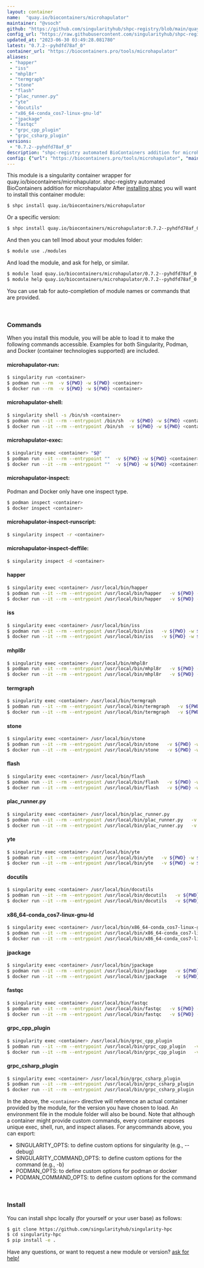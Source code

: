 ```yaml
---
layout: container
name:  "quay.io/biocontainers/microhapulator"
maintainer: "@vsoch"
github: "https://github.com/singularityhub/shpc-registry/blob/main/quay.io/biocontainers/microhapulator/container.yaml"
config_url: "https://raw.githubusercontent.com/singularityhub/shpc-registry/main/quay.io/biocontainers/microhapulator/container.yaml"
updated_at: "2023-06-30 03:49:28.081780"
latest: "0.7.2--pyhdfd78af_0"
container_url: "https://biocontainers.pro/tools/microhapulator"
aliases:
 - "happer"
 - "iss"
 - "mhpl8r"
 - "termgraph"
 - "stone"
 - "flash"
 - "plac_runner.py"
 - "yte"
 - "docutils"
 - "x86_64-conda_cos7-linux-gnu-ld"
 - "jpackage"
 - "fastqc"
 - "grpc_cpp_plugin"
 - "grpc_csharp_plugin"
versions:
 - "0.7.2--pyhdfd78af_0"
description: "shpc-registry automated BioContainers addition for microhapulator"
config: {"url": "https://biocontainers.pro/tools/microhapulator", "maintainer": "@vsoch", "description": "shpc-registry automated BioContainers addition for microhapulator", "latest": {"0.7.2--pyhdfd78af_0": "sha256:c542f99626c3034d8042a28174a40f661b8318e039ebc46dbe51818f481f9973"}, "tags": {"0.7.2--pyhdfd78af_0": "sha256:c542f99626c3034d8042a28174a40f661b8318e039ebc46dbe51818f481f9973"}, "docker": "quay.io/biocontainers/microhapulator", "aliases": {"happer": "/usr/local/bin/happer", "iss": "/usr/local/bin/iss", "mhpl8r": "/usr/local/bin/mhpl8r", "termgraph": "/usr/local/bin/termgraph", "stone": "/usr/local/bin/stone", "flash": "/usr/local/bin/flash", "plac_runner.py": "/usr/local/bin/plac_runner.py", "yte": "/usr/local/bin/yte", "docutils": "/usr/local/bin/docutils", "x86_64-conda_cos7-linux-gnu-ld": "/usr/local/bin/x86_64-conda_cos7-linux-gnu-ld", "jpackage": "/usr/local/bin/jpackage", "fastqc": "/usr/local/bin/fastqc", "grpc_cpp_plugin": "/usr/local/bin/grpc_cpp_plugin", "grpc_csharp_plugin": "/usr/local/bin/grpc_csharp_plugin"}}
---
```


This module is a singularity container wrapper for quay.io/biocontainers/microhapulator.
shpc-registry automated BioContainers addition for microhapulator
After [installing shpc](#install) you will want to install this container module:


```bash
$ shpc install quay.io/biocontainers/microhapulator
```

Or a specific version:

```bash
$ shpc install quay.io/biocontainers/microhapulator:0.7.2--pyhdfd78af_0
```

And then you can tell lmod about your modules folder:

```bash
$ module use ./modules
```

And load the module, and ask for help, or similar.

```bash
$ module load quay.io/biocontainers/microhapulator/0.7.2--pyhdfd78af_0
$ module help quay.io/biocontainers/microhapulator/0.7.2--pyhdfd78af_0
```

You can use tab for auto-completion of module names or commands that are provided.

<br>

### Commands

When you install this module, you will be able to load it to make the following commands accessible.
Examples for both Singularity, Podman, and Docker (container technologies supported) are included.

#### microhapulator-run:

```bash
$ singularity run <container>
$ podman run --rm  -v ${PWD} -w ${PWD} <container>
$ docker run --rm  -v ${PWD} -w ${PWD} <container>
```

#### microhapulator-shell:

```bash
$ singularity shell -s /bin/sh <container>
$ podman run --it --rm --entrypoint /bin/sh  -v ${PWD} -w ${PWD} <container>
$ docker run --it --rm --entrypoint /bin/sh  -v ${PWD} -w ${PWD} <container>
```

#### microhapulator-exec:

```bash
$ singularity exec <container> "$@"
$ podman run --it --rm --entrypoint ""  -v ${PWD} -w ${PWD} <container> "$@"
$ docker run --it --rm --entrypoint ""  -v ${PWD} -w ${PWD} <container> "$@"
```

#### microhapulator-inspect:

Podman and Docker only have one inspect type.

```bash
$ podman inspect <container>
$ docker inspect <container>
```

#### microhapulator-inspect-runscript:

```bash
$ singularity inspect -r <container>
```

#### microhapulator-inspect-deffile:

```bash
$ singularity inspect -d <container>
```


#### happer

```bash
$ singularity exec <container> /usr/local/bin/happer
$ podman run --it --rm --entrypoint /usr/local/bin/happer   -v ${PWD} -w ${PWD} <container> -c " $@"
$ docker run --it --rm --entrypoint /usr/local/bin/happer   -v ${PWD} -w ${PWD} <container> -c " $@"
```


#### iss

```bash
$ singularity exec <container> /usr/local/bin/iss
$ podman run --it --rm --entrypoint /usr/local/bin/iss   -v ${PWD} -w ${PWD} <container> -c " $@"
$ docker run --it --rm --entrypoint /usr/local/bin/iss   -v ${PWD} -w ${PWD} <container> -c " $@"
```


#### mhpl8r

```bash
$ singularity exec <container> /usr/local/bin/mhpl8r
$ podman run --it --rm --entrypoint /usr/local/bin/mhpl8r   -v ${PWD} -w ${PWD} <container> -c " $@"
$ docker run --it --rm --entrypoint /usr/local/bin/mhpl8r   -v ${PWD} -w ${PWD} <container> -c " $@"
```


#### termgraph

```bash
$ singularity exec <container> /usr/local/bin/termgraph
$ podman run --it --rm --entrypoint /usr/local/bin/termgraph   -v ${PWD} -w ${PWD} <container> -c " $@"
$ docker run --it --rm --entrypoint /usr/local/bin/termgraph   -v ${PWD} -w ${PWD} <container> -c " $@"
```


#### stone

```bash
$ singularity exec <container> /usr/local/bin/stone
$ podman run --it --rm --entrypoint /usr/local/bin/stone   -v ${PWD} -w ${PWD} <container> -c " $@"
$ docker run --it --rm --entrypoint /usr/local/bin/stone   -v ${PWD} -w ${PWD} <container> -c " $@"
```


#### flash

```bash
$ singularity exec <container> /usr/local/bin/flash
$ podman run --it --rm --entrypoint /usr/local/bin/flash   -v ${PWD} -w ${PWD} <container> -c " $@"
$ docker run --it --rm --entrypoint /usr/local/bin/flash   -v ${PWD} -w ${PWD} <container> -c " $@"
```


#### plac_runner.py

```bash
$ singularity exec <container> /usr/local/bin/plac_runner.py
$ podman run --it --rm --entrypoint /usr/local/bin/plac_runner.py   -v ${PWD} -w ${PWD} <container> -c " $@"
$ docker run --it --rm --entrypoint /usr/local/bin/plac_runner.py   -v ${PWD} -w ${PWD} <container> -c " $@"
```


#### yte

```bash
$ singularity exec <container> /usr/local/bin/yte
$ podman run --it --rm --entrypoint /usr/local/bin/yte   -v ${PWD} -w ${PWD} <container> -c " $@"
$ docker run --it --rm --entrypoint /usr/local/bin/yte   -v ${PWD} -w ${PWD} <container> -c " $@"
```


#### docutils

```bash
$ singularity exec <container> /usr/local/bin/docutils
$ podman run --it --rm --entrypoint /usr/local/bin/docutils   -v ${PWD} -w ${PWD} <container> -c " $@"
$ docker run --it --rm --entrypoint /usr/local/bin/docutils   -v ${PWD} -w ${PWD} <container> -c " $@"
```


#### x86_64-conda_cos7-linux-gnu-ld

```bash
$ singularity exec <container> /usr/local/bin/x86_64-conda_cos7-linux-gnu-ld
$ podman run --it --rm --entrypoint /usr/local/bin/x86_64-conda_cos7-linux-gnu-ld   -v ${PWD} -w ${PWD} <container> -c " $@"
$ docker run --it --rm --entrypoint /usr/local/bin/x86_64-conda_cos7-linux-gnu-ld   -v ${PWD} -w ${PWD} <container> -c " $@"
```


#### jpackage

```bash
$ singularity exec <container> /usr/local/bin/jpackage
$ podman run --it --rm --entrypoint /usr/local/bin/jpackage   -v ${PWD} -w ${PWD} <container> -c " $@"
$ docker run --it --rm --entrypoint /usr/local/bin/jpackage   -v ${PWD} -w ${PWD} <container> -c " $@"
```


#### fastqc

```bash
$ singularity exec <container> /usr/local/bin/fastqc
$ podman run --it --rm --entrypoint /usr/local/bin/fastqc   -v ${PWD} -w ${PWD} <container> -c " $@"
$ docker run --it --rm --entrypoint /usr/local/bin/fastqc   -v ${PWD} -w ${PWD} <container> -c " $@"
```


#### grpc_cpp_plugin

```bash
$ singularity exec <container> /usr/local/bin/grpc_cpp_plugin
$ podman run --it --rm --entrypoint /usr/local/bin/grpc_cpp_plugin   -v ${PWD} -w ${PWD} <container> -c " $@"
$ docker run --it --rm --entrypoint /usr/local/bin/grpc_cpp_plugin   -v ${PWD} -w ${PWD} <container> -c " $@"
```


#### grpc_csharp_plugin

```bash
$ singularity exec <container> /usr/local/bin/grpc_csharp_plugin
$ podman run --it --rm --entrypoint /usr/local/bin/grpc_csharp_plugin   -v ${PWD} -w ${PWD} <container> -c " $@"
$ docker run --it --rm --entrypoint /usr/local/bin/grpc_csharp_plugin   -v ${PWD} -w ${PWD} <container> -c " $@"
```



In the above, the `<container>` directive will reference an actual container provided
by the module, for the version you have chosen to load. An environment file in the
module folder will also be bound. Note that although a container
might provide custom commands, every container exposes unique exec, shell, run, and
inspect aliases. For anycommands above, you can export:

 - SINGULARITY_OPTS: to define custom options for singularity (e.g., --debug)
 - SINGULARITY_COMMAND_OPTS: to define custom options for the command (e.g., -b)
 - PODMAN_OPTS: to define custom options for podman or docker
 - PODMAN_COMMAND_OPTS: to define custom options for the command

<br>

### Install

You can install shpc locally (for yourself or your user base) as follows:

```bash
$ git clone https://github.com/singularityhub/singularity-hpc
$ cd singularity-hpc
$ pip install -e .
```

Have any questions, or want to request a new module or version? [ask for help!](https://github.com/singularityhub/singularity-hpc/issues)